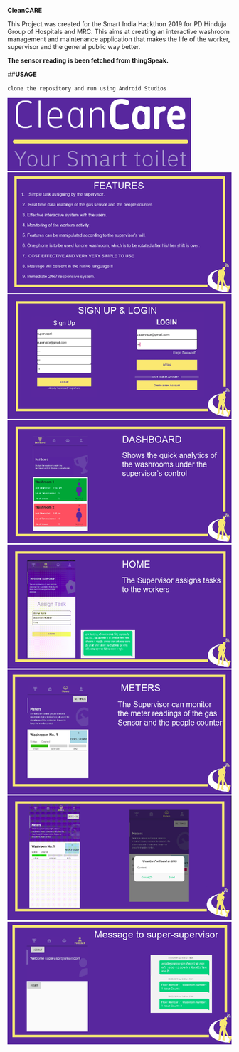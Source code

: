 **CleanCARE**


This Project was created for the Smart India Hackthon 2019 for PD Hinduja Group of Hospitals and MRC. This aims at creating an interactive washroom management and maintenance application that makes the life of the worker, supervisor and the general public way better. 


**The sensor reading is been fetched from thingSpeak.**

##**USAGE**


`clone the repository and run using Android Studios`


<img src="Images/ss9.png">


<img src="Images/ss8.png">


<img src="Images/ss1.png">


<img src="Images/ss2.png">


<img src="Images/ss3.png">


<img src="Images/ss4.png">


<img src="Images/ss5.png">


<img src="Images/ss7.png">




